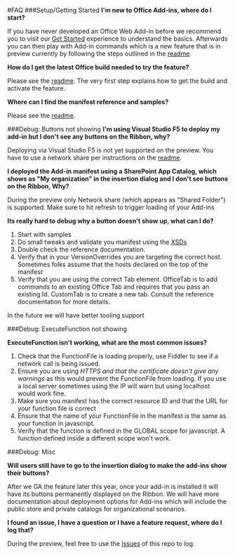 #FAQ
###Setup/Getting Started
**I'm new to Office Add-ins, where do I start?**

If you have never developed an Office Web Add-in before we recommend you to visit our [Get Started](http://dev.office.com/getting-started/addins) experience to understand the basics. Afterwards you can then play with Add-in commands which is a new feature that is in preview currently by following the steps outlined in the [readme](https://github.com/OfficeDev/Office-Add-in-Commands-Samples/blob/master/README.md). 

**How do I get the latest Office build needed to try the feature?**

Please see the [readme](https://github.com/OfficeDev/Office-Add-in-Commands-Samples/blob/master/README.md). The very first step explains how to get the build and activate the feature. 

**Where can I find the manifest reference and samples?**

Please see the [readme](https://github.com/OfficeDev/Office-Add-in-Commands-Samples/blob/master/README.md).  


###Debug: Buttons not showing
**I'm using Visual Studio F5 to deploy my add-in but I don't see any buttons on the Ribbon, why?**

Deploying via Visual Studio F5 is not yet supported on the preview. You have to use a network share per instructions on the [readme](https://github.com/OfficeDev/Office-Add-in-Commands-Samples/blob/master/README.md). 

**I deployed the Add-in manifest using a SharePoint App Catalog, which shows as "My organization" in the insertion dialog and I don't see buttons on the Ribbon, Why?**

During the preview only Network share (which appears as "Shared Folder") is supported. Make sure to hit refresh to trigger loading of your Add-ins

**Its really hard to debug why a button doesn't show up, what can I do?**

1. Start with samples
1. Do small tweaks and validate you manifest using the [XSDs](https://github.com/OfficeDev/Office-Add-in-Commands-Samples/tree/master/Tools/XSD)
1. Double check the reference documentation.  
1. Verify that in your VersionOverrides you are targeting the correct host. Sometimes folks assume that the hosts declared on the top of the manifest
2. Verify that you are using the correct Tab element. OfficeTab is to add commands to an existing Office Tab and requires that you pass an existing Id. CustomTab is to create a new tab. Consult the reference documentation for more details. 

In the future we will have better tooling support

###Debug: ExecuteFunction not showing

**ExecuteFunction isn't working, what are the most common issues?**

1. Check that the FunctionFile is loading properly, use Fiddler to see if a network call is being issued. 
2. Ensure you are using *HTTPS and that the certificate doesn't give any warnings* as this would prevent the FunctionFile from loading. If you use a local server sometimes using the IP will warn but using localhost would work fine. 
3. Make sure you manifest has the correct resource ID and that the URL for your function file is correct
4. Ensure that the name of your FunctionFile in the manifest is the same as your function in javascript. 
5. Verify that the function is defined in the GLOBAL scope for javascript. A function defined inside a different scope won't work. 

###Debug: Misc

**Will users still have to go to the insertion dialog to make the add-ins show their buttons?**

After we GA the feature later this year, once your add-in is installed it will have its buttons permanently displayed on the Ribbon. We will have more documentation about deployment options for Add-ins which will include the public store and private catalogs for organizational scenarios. 

**I found an issue, I have a question or I have a feature request, where do I log that?**

During the preview, feel free to use the [Issues](https://github.com/OfficeDev/Office-Add-in-Commands-Samples/issues) of this repo to log. 

